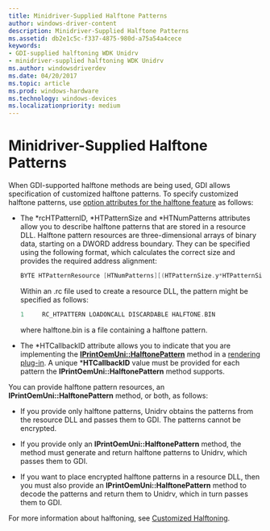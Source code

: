 ```yaml
---
title: Minidriver-Supplied Halftone Patterns
author: windows-driver-content
description: Minidriver-Supplied Halftone Patterns
ms.assetid: db2e1c5c-f337-4875-980d-a75a54a4cece
keywords:
- GDI-supplied halftoning WDK Unidrv
- minidriver-supplied halftoning WDK Unidrv
ms.author: windowsdriverdev
ms.date: 04/20/2017
ms.topic: article
ms.prod: windows-hardware
ms.technology: windows-devices
ms.localizationpriority: medium
---
```


# Minidriver-Supplied Halftone Patterns





When GDI-supported halftone methods are being used, GDI allows specification of customized halftone patterns. To specify customized halftone patterns, use [option attributes for the halftone feature](option-attributes-for-the-halftone-feature.md) as follows:

-   The \*rcHTPatternID, \*HTPatternSize and \*HTNumPatterns attributes allow you to describe halftone patterns that are stored in a resource DLL. Halftone pattern resources are three-dimensional arrays of binary data, starting on a DWORD address boundary. They can be specified using the following format, which calculates the correct size and provides the required address alignment:

    ```cpp
    BYTE HTPatternResource [HTNumPatterns][(HTPatternSize.y*HTPatternSize.x+3) & ~3];
    ```

    Within an .rc file used to create a resource DLL, the pattern might be specified as follows:

    ```cpp
    1     RC_HTPATTERN LOADONCALL DISCARDABLE HALFTONE.BIN
    ```

    where halftone.bin is a file containing a halftone pattern.

-   The \*HTCallbackID attribute allows you to indicate that you are implementing the [**IPrintOemUni::HalftonePattern**](https://msdn.microsoft.com/library/windows/hardware/ff554258) method in a [rendering plug-in](rendering-plug-ins.md). A unique \***HTCallbackID** value must be provided for each pattern the **IPrintOemUni::HalftonePattern** method supports.

You can provide halftone pattern resources, an **IPrintOemUni::HalftonePattern** method, or both, as follows:

-   If you provide only halftone patterns, Unidrv obtains the patterns from the resource DLL and passes them to GDI. The patterns cannot be encrypted.

-   If you provide only an **IPrintOemUni::HalftonePattern** method, the method must generate and return halftone patterns to Unidrv, which passes them to GDI.

-   If you want to place encrypted halftone patterns in a resource DLL, then you must also provide an **IPrintOemUni::HalftonePattern** method to decode the patterns and return them to Unidrv, which in turn passes them to GDI.

For more information about halftoning, see [Customized Halftoning](customized-halftoning.md).

 

 




